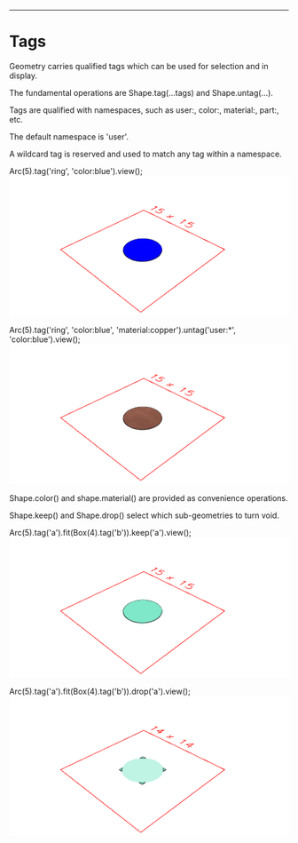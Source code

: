 ---
# Tags

Geometry carries qualified tags which can be used for selection and in display.

The fundamental operations are Shape.tag(...tags) and Shape.untag(...).

Tags are qualified with namespaces, such as user:, color:, material:, part:, etc.

The default namespace is 'user'.

A wildcard tag is reserved and used to match any tag within a namespace.

Arc(5).tag('ring', 'color:blue').view();
![Image](tags.md.0.png)

Arc(5).tag('ring', 'color:blue', 'material:copper').untag('user:*', 'color:blue').view();
![Image](tags.md.1.png)

Shape.color() and shape.material() are provided as convenience operations.

Shape.keep() and Shape.drop() select which sub-geometries to turn void.

Arc(5).tag('a').fit(Box(4).tag('b')).keep('a').view();
![Image](tags.md.2.png)

Arc(5).tag('a').fit(Box(4).tag('b')).drop('a').view();
![Image](tags.md.3.png)

